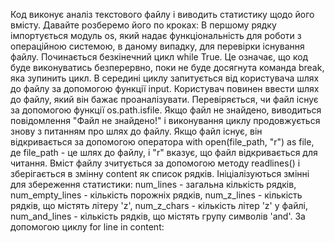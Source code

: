 Код виконує аналіз текстового файлу і виводить статистику щодо його вмісту. Давайте розберемо його по кроках:
В першому рядку імпортується модуль os, який надає функціональність для роботи з операційною системою, в даному випадку, для перевірки існування файлу. Починається безкінечний цикл while True. Це означає, що код буде виконуватись безперервно, поки не буде досягнута команда break, яка зупинить цикл. В середині циклу запитується від користувача шлях до файлу за допомогою функції input. Користувач повинен ввести шлях до файлу, який він бажає проаналізувати. Перевіряється, чи файл існує за допомогою функції os.path.isfile. Якщо файл не знайдено, виводиться повідомлення "Файл не знайдено!" і виконування циклу продовжується знову з питанням про шлях до файлу. Якщо файл існує, він відкривається за допомогою оператора with open(file_path, "r") as file, де file_path - це шлях до файлу, і "r" вказує, що файл відкривається для читання. Вміст файлу зчитується за допомогою методу readlines() і зберігається в змінну content як список рядків. Ініціалізуються змінні для збереження статистики: num_lines - загальна кількість рядків, num_empty_lines - кількість порожніх рядків, num_z_lines - кількість рядків, що містять літеру 'z', num_z_chars - кількість літер 'z' у файлі, num_and_lines - кількість рядків, що містять групу символів 'and'. За допомогою циклу for line in content:
